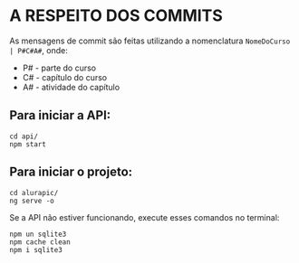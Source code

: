 # A RESPEITO DOS COMMITS
As mensagens de commit são feitas utilizando a nomenclatura `NomeDoCurso | P#C#A#`, onde:
* P# - parte do curso
* C# - capítulo do curso
* A# - atividade do capítulo

## Para iniciar a API:
```
cd api/
npm start
```

## Para iniciar o projeto:
```
cd alurapic/
ng serve -o
```

Se a API não estiver funcionando, execute esses comandos no terminal:
```
npm un sqlite3
npm cache clean
npm i sqlite3
```